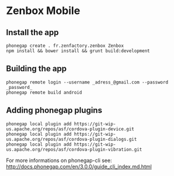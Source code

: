 # Zenbox Mobile

## Install the app
```
phonegap create . fr.zenfactory.zenbox Zenbox
npm install && bower install && grunt build:development
```

## Building the app
```
phonegap remote login --username _adress_@gmail.com --password _password_
phonegap remote build android
```

## Adding phonegap plugins
```
phonegap local plugin add https://git-wip-us.apache.org/repos/asf/cordova-plugin-device.git
phonegap local plugin add https://git-wip-us.apache.org/repos/asf/cordova-plugin-dialogs.git
phonegap local plugin add https://git-wip-us.apache.org/repos/asf/cordova-plugin-vibration.git
```

For more informations on phonegap-cli see:
http://docs.phonegap.com/en/3.0.0/guide_cli_index.md.html

